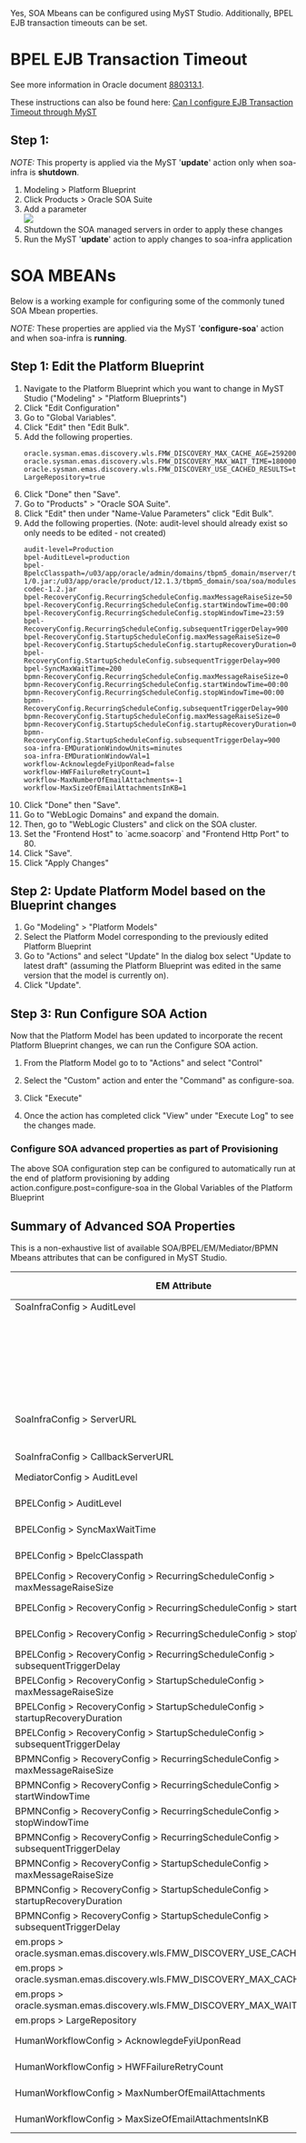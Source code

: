 Yes, SOA Mbeans can be configured using MyST Studio. Additionally, BPEL EJB transaction timeouts can be set.

# BPEL EJB Transaction Timeout

See more information in Oracle document [880313.1](https://support.oracle.com/epmos/faces/DocContentDisplay?id=880313.1). 

These instructions can also be found here: [Can I configure EJB Transaction Timeout through MyST](add-compute-nodes/can-i-configure-ejb-transaction-timeout-through-myst.html)

## Step 1:

*NOTE:* This property is applied via the MyST '**update**' action only when soa-infra is **shutdown**.

1. Modeling > Platform Blueprint
2. Click Products > Oracle SOA Suite
3. Add a parameter<br>![](/img/ejb-timeout-01.png)
4. Shutdown the SOA managed servers in order to apply these changes
5. Run the MyST '**update**' action to apply changes to soa-infra application



# SOA MBEANs

Below is a working example for configuring some of the commonly tuned SOA Mbean properties.

*NOTE:* These properties are applied via the MyST '**configure-soa**' action and when soa-infra is **running**.

## Step 1: Edit the Platform Blueprint

1. Navigate to the Platform Blueprint which you want to change in MyST Studio \("Modeling" &gt; "Platform Blueprints"\)
2. Click "Edit Configuration"
3. Go to "Global Variables". 
4. Click "Edit" then "Edit Bulk".
5. Add the following properties.
   ```
   oracle.sysman.emas.discovery.wls.FMW_DISCOVERY_MAX_CACHE_AGE=2592000000
   oracle.sysman.emas.discovery.wls.FMW_DISCOVERY_MAX_WAIT_TIME=1800000
   oracle.sysman.emas.discovery.wls.FMW_DISCOVERY_USE_CACHED_RESULTS=true
   LargeRepository=true
   ```
6. Click "Done" then "Save".
7. Go to "Products" &gt; "Oracle SOA Suite". 
8. Click "Edit" then under "Name-Value Parameters" click "Edit Bulk".
9. Add the following properties. \(Note: audit-level should already exist so only needs to be edited - not created\)
   ```
   audit-level=Production
   bpel-AuditLevel=production
   bpel-BpelcClasspath=/u03/app/oracle/admin/domains/tbpm5_domain/mserver/tbpm5_domain/lib/gen_credentials_client-1/0.jar:/u03/app/oracle/product/12.1.3/tbpm5_domain/soa/soa/modules/oracle.bpm.composer.webapp_11.1.1/commons-codec-1.2.jar
   bpel-RecoveryConfig.RecurringScheduleConfig.maxMessageRaiseSize=50
   bpel-RecoveryConfig.RecurringScheduleConfig.startWindowTime=00:00
   bpel-RecoveryConfig.RecurringScheduleConfig.stopWindowTime=23:59
   bpel-RecoveryConfig.RecurringScheduleConfig.subsequentTriggerDelay=900
   bpel-RecoveryConfig.StartupScheduleConfig.maxMessageRaiseSize=0
   bpel-RecoveryConfig.StartupScheduleConfig.startupRecoveryDuration=0
   bpel-RecoveryConfig.StartupScheduleConfig.subsequentTriggerDelay=900
   bpel-SyncMaxWaitTime=200
   bpmn-RecoveryConfig.RecurringScheduleConfig.maxMessageRaiseSize=0
   bpmn-RecoveryConfig.RecurringScheduleConfig.startWindowTime=00:00
   bpmn-RecoveryConfig.RecurringScheduleConfig.stopWindowTime=00:00
   bpmn-RecoveryConfig.RecurringScheduleConfig.subsequentTriggerDelay=900
   bpmn-RecoveryConfig.StartupScheduleConfig.maxMessageRaiseSize=0
   bpmn-RecoveryConfig.StartupScheduleConfig.startupRecoveryDuration=0
   bpmn-RecoveryConfig.StartupScheduleConfig.subsequentTriggerDelay=900
   soa-infra-EMDurationWindowUnits=minutes
   soa-infra-EMDurationWindowVal=1
   workflow-AcknowlegdeFyiUponRead=false
   workflow-HWFFailureRetryCount=1
   workflow-MaxNumberOfEmailAttachments=-1
   workflow-MaxSizeOfEmailAttachmentsInKB=1
   ```
10. Click "Done" then "Save".
11. Go to "WebLogic Domains" and expand the domain.
12. Then, go to "WebLogic Clusters" and click on the SOA cluster.
13. Set the "Frontend Host" to \`acme.soacorp\` and "Frontend Http Port" to 80.
14. Click "Save".
15. Click "Apply Changes"

## Step 2: Update Platform Model based on the Blueprint changes

1. Go "Modeling" &gt; "Platform Models"
2. Select the Platform Model corresponding to the previously edited Platform Blueprint
3. Go to "Actions" and select "Update"
   In the dialog box select "Update to latest draft" \(assuming the Platform Blueprint was edited in the same version that the model is currently on\).
4. Click "Update".

## Step 3: Run Configure SOA Action

Now that the Platform Model has been updated to incorporate the recent Platform Blueprint changes, we can run the Configure SOA action.  
1. From the Platform Model go to to "Actions" and select "Control"  
2. Select the "Custom" action and enter the "Command" as configure-soa.

1. Click "Execute"
2. Once the action has completed click "View" under "Execute Log" to see the changes made.

### Configure SOA advanced properties as part of Provisioning

The above SOA configuration step can be configured to automatically run at the end of platform provisioning by adding action.configure.post=configure-soa in the Global  Variables of the Platform Blueprint

## Summary of Advanced SOA Properties

This is a non-exhaustive list of available SOA/BPEL/EM/Mediator/BPMN Mbeans attributes that can be configured in MyST Studio.

| **EM Attribute** | **Component in MyST Studio** | **Name-Value Parameter in MyST Studio** | **Available Since** |
| --- | --- | --- | --- |
| SoaInfraConfig &gt; AuditLevel | Blueprint &gt; Products &gt; | audit-level | 2.0.0+ |
|  | SoaInfraConfig &gt; EMDurationWindowVal | Blueprint &gt; Products &gt; Oracle SOA Suite | soa-infra-EMDurationWindowUnits                                         4.0.0+ |
|  | SoaInfraConfig &gt; EMDurationWindowVal | Blueprint &gt; Products &gt; Oracle SOA Suite | soa-infra-EMDurationWindowVal                                           4.0.0+ |
| SoaInfraConfig &gt; ServerURL | Blueprint &gt; WebLogic Domains &gt; \(domain name\) &gt; WebLogic Clusters &gt; \(soa cluster\) | Automatically calculated from "Frontend Host" and "Frontend Http Port" | 2.0.0+ |
| SoaInfraConfig &gt; CallbackServerURL | As above | As above | 2.0.0+ |
| MediatorConfig &gt; AuditLevel | Blueprint &gt; Products &gt; Oracle SOA Suite | audit-level | 1.0.0+ |
| BPELConfig &gt; AuditLevel | Blueprint &gt; Products &gt; Oracle SOA Suite | audit-level | 1.0.0+ |
| BPELConfig &gt; SyncMaxWaitTime | Blueprint &gt; Products &gt; Oracle SOA Suite | bpel-SyncMaxWaitTime | 4.0.0+ |
| BPELConfig &gt; BpelcClasspath | Blueprint &gt; Products &gt; Oracle SOA Suite | bpel-BpelcClasspath | 4.0.0+ |
| BPELConfig &gt; RecoveryConfig &gt; RecurringScheduleConfig &gt; maxMessageRaiseSize | Blueprint &gt; Products &gt; Oracle SOA Suite | bpel-RecoveryConfig.RecurringScheduleConfig.maxMessageRaiseSize | 4.0.0+ |
| BPELConfig &gt; RecoveryConfig &gt; RecurringScheduleConfig &gt; startWindowTime | Blueprint &gt; Products &gt; Oracle SOA Suite | bpel-RecoveryConfig.RecurringScheduleConfig.startWindowTime | 4.0.0+ |
| BPELConfig &gt; RecoveryConfig &gt; RecurringScheduleConfig &gt; stopWindowTime | Blueprint &gt; Products &gt; Oracle SOA Suite | bpel-RecoveryConfig.RecurringScheduleConfig.stopWindowTime | 4.0.0+ |
| BPELConfig &gt; RecoveryConfig &gt; RecurringScheduleConfig &gt; subsequentTriggerDelay | Blueprint &gt; Products &gt; Oracle SOA Suite | bpel-RecoveryConfig.RecurringScheduleConfig.subsequentTriggerDelay | 4.0.0+ |
| BPELConfig &gt; RecoveryConfig &gt; StartupScheduleConfig &gt; maxMessageRaiseSize | Blueprint &gt; Products &gt; Oracle SOA Suite | bpel-RecoveryConfig.StartupScheduleConfig.maxMessageRaiseSize | 4.0.0+ |
| BPELConfig &gt; RecoveryConfig &gt; StartupScheduleConfig &gt; startupRecoveryDuration | Blueprint &gt; Products &gt; Oracle SOA Suite | bpel-RecoveryConfig.StartupScheduleConfig.startupRecoveryDuration | 4.0.0+ |
| BPELConfig &gt; RecoveryConfig &gt; StartupScheduleConfig &gt; subsequentTriggerDelay | Blueprint &gt; Products &gt; Oracle SOA Suite | bpel-RecoveryConfig.StartupScheduleConfig.subsequentTriggerDelay | 4.0.0+ |
| BPMNConfig &gt; RecoveryConfig &gt; RecurringScheduleConfig &gt; maxMessageRaiseSize | Blueprint &gt; Products &gt; Oracle SOA Suite | bpmn-RecoveryConfig.RecurringScheduleConfig.maxMessageRaiseSize | 4.0.0+ |
| BPMNConfig &gt; RecoveryConfig &gt; RecurringScheduleConfig &gt; startWindowTime | Blueprint &gt; Products &gt; Oracle SOA Suite | bpmn-RecoveryConfig.RecurringScheduleConfig.startWindowTime | 4.0.0+ |
| BPMNConfig &gt; RecoveryConfig &gt; RecurringScheduleConfig &gt; stopWindowTime | Blueprint &gt; Products &gt; Oracle SOA Suite | bpmn-RecoveryConfig.RecurringScheduleConfig.stopWindowTime | 4.0.0+ |
| BPMNConfig &gt; RecoveryConfig &gt; RecurringScheduleConfig &gt; subsequentTriggerDelay | Blueprint &gt; Products &gt; Oracle SOA Suite | bpmn-RecoveryConfig.RecurringScheduleConfig.subsequentTriggerDelay | 4.0.0+ |
| BPMNConfig &gt; RecoveryConfig &gt; StartupScheduleConfig &gt; maxMessageRaiseSize | Blueprint &gt; Products &gt; Oracle SOA Suite | bpmn-RecoveryConfig.StartupScheduleConfig.maxMessageRaiseSize | 4.0.0+ |
| BPMNConfig &gt; RecoveryConfig &gt; StartupScheduleConfig &gt; startupRecoveryDuration | Blueprint &gt; Products &gt; Oracle SOA Suite | bpmn-RecoveryConfig.StartupScheduleConfig.startupRecoveryDuration | 4.0.0+ |
| BPMNConfig &gt; RecoveryConfig &gt; StartupScheduleConfig &gt; subsequentTriggerDelay | Blueprint &gt; Products &gt; Oracle SOA Suite | bpmn-RecoveryConfig.StartupScheduleConfig.subsequentTriggerDelay | 4.0.0+ |
| em.props &gt; oracle.sysman.emas.discovery.wls.FMW\_DISCOVERY\_USE\_CACHED\_RESULTS | Global Variables | oracle.sysman.emas.discovery.wls.FMW\_DISCOVERY\_USE\_CACHED\_RESULTS | 2.5.1+ |
| em.props &gt; oracle.sysman.emas.discovery.wls.FMW\_DISCOVERY\_MAX\_CACHE\_AGE | Global Variables | oracle.sysman.emas.discovery.wls.FMW\_DISCOVERY\_MAX\_CACHE\_AGE | 2.5.1+ |
| em.props &gt; oracle.sysman.emas.discovery.wls.FMW\_DISCOVERY\_MAX\_WAIT\_TIME | Global Variables | oracle.sysman.emas.discovery.wls.FMW\_DISCOVERY\_MAX\_WAIT\_TIME | 2.5.1+ |
| em.props &gt; LargeRepository | Global Variables | LargeRepository | 4.0.0+ |
| HumanWorkflowConfig > AcknowlegdeFyiUponRead | Blueprint &gt; Products &gt; Oracle SOA Suite | workflow-AcknowlegdeFyiUponRead | 6.5.0+ |
| HumanWorkflowConfig > HWFFailureRetryCount | Blueprint &gt; Products &gt; Oracle SOA Suite | workflow-HWFFailureRetryCount | 6.5.0+ |
| HumanWorkflowConfig > MaxNumberOfEmailAttachments | Blueprint &gt; Products &gt; Oracle SOA Suite | workflow-MaxNumberOfEmailAttachments | 6.5.0+ |
| HumanWorkflowConfig > MaxSizeOfEmailAttachmentsInKB | Blueprint &gt; Products &gt; Oracle SOA Suite | workflow-MaxSizeOfEmailAttachmentsInKB | 6.5.0+ |



